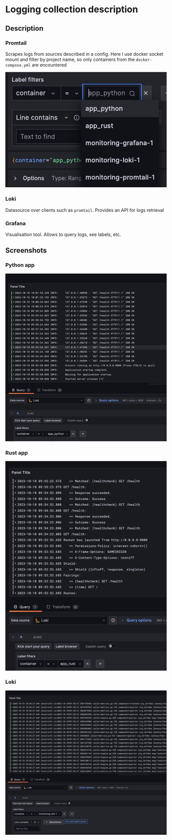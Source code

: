 # Logging collection description

## Description

### Promtail

Scrapes logs from sources described in a config. Here I use docker socket mount and filter by project name, so only containers from the `docker-compose.yml` are encountered

![containers](static/containers.png)

### Loki

Datasource over clients such as `promtail`. Provides an API for logs retrieval


### Grafana

Visualisation tool. Allows to query logs, see labels, etc.

## Screenshots

### Python app

![python](static/python.png)

### Rust app

![rust](static/rust.png)

### Loki

![loki](static/loki.png)

